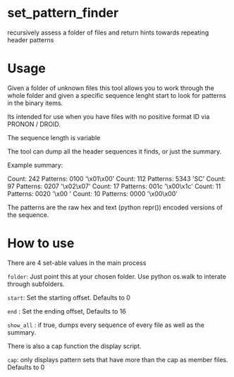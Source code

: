 # set_pattern_finder
recursively assess a folder of files and return hints towards repeating header patterns


# Usage 

Given a folder of unknown files this tool allows you to work through the whole folder and given a specific sequence lenght start to look for patterns in the binary items. 

Its intended for use when you have files with no positive format ID via PRONON / DROID. 

The sequence length is variable

The tool can dump all the header sequences it finds, or just the summary. 

Example summary: 

Count: 242	 Patterns: 0100 '\x01\x00'
Count: 112	 Patterns: 5343 'SC'
Count: 97	 Patterns: 0207 '\x02\x07'
Count: 17	 Patterns: 001c '\x00\x1c'
Count: 11	 Patterns: 0020 '\x00 '
Count: 10	 Patterns: 0000 '\x00\x00'

The patterns are the raw hex and text (python repr()) encoded versions of the sequence. 

# How to use

There are 4 set-able values in the main process

`folder`: Just point this at your chosen folder. Use python os.walk to interate through subfolders. 

`start`: Set the starting offset. Defaults to 0

`end` : Set the ending offset, Defaults to 16

`show_all` : if true, dumps every sequence of every file as well as the summary. 


There is also a cap function the display script. 

`cap`: only displays pattern sets that have more than the cap as member files. Defaults to 0
